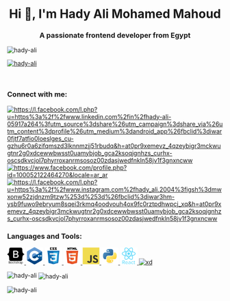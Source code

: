 <h1 align="center">Hi 👋, I'm Hady Ali Mohamed Mahoud</h1>
<h3 align="center">A passionate frontend developer from Egypt</h3>

<p align="left"> <img src="https://komarev.com/ghpvc/?username=hady-ali&label=Profile%20views&color=0e75b6&style=flat" alt="hady-ali" /> </p>

<p align="left"> <a href="https://github.com/ryo-ma/github-profile-trophy"><img src="https://github-profile-trophy.vercel.app/?username=hady-ali" alt="hady-ali" /></a> </p>

<p align="left"> <a href="https://twitter.com/" target="blank"><img src="https://img.shields.io/twitter/follow/?logo=twitter&style=for-the-badge" alt="" /></a> </p>

<h3 align="left">Connect with me:</h3>
<p align="left">
<a href="https://linkedin.com/in/https://l.facebook.com/l.php?u=https%3a%2f%2fwww.linkedin.com%2fin%2fhady-ali-05917a264%3futm_source%3dshare%26utm_campaign%3dshare_via%26utm_content%3dprofile%26utm_medium%3dandroid_app%26fbclid%3diwar0fjtf7atfio0loeslges_cu-gzhu6r0a6zifqmszd3lknnmzjj51rbudq&h=at0pr9xemevz_4qzeybigr3mckwugtnr2g0xdcewwbwsst0uamybjob_gca2ksoqjgnhzs_curhx-oscsdkvcjol7phyrroxanrmsosoz00zdasjwedfnkln58jv1f3gnxncww" target="blank"><img align="center" src="https://raw.githubusercontent.com/rahuldkjain/github-profile-readme-generator/master/src/images/icons/Social/linked-in-alt.svg" alt="https://l.facebook.com/l.php?u=https%3a%2f%2fwww.linkedin.com%2fin%2fhady-ali-05917a264%3futm_source%3dshare%26utm_campaign%3dshare_via%26utm_content%3dprofile%26utm_medium%3dandroid_app%26fbclid%3diwar0fjtf7atfio0loeslges_cu-gzhu6r0a6zifqmszd3lknnmzjj51rbudq&h=at0pr9xemevz_4qzeybigr3mckwugtnr2g0xdcewwbwsst0uamybjob_gca2ksoqjgnhzs_curhx-oscsdkvcjol7phyrroxanrmsosoz00zdasjwedfnkln58jv1f3gnxncww" height="30" width="40" /></a>
<a href="https://fb.com/https://www.facebook.com/profile.php?id=100052122464270&locale=ar_ar" target="blank"><img align="center" src="https://raw.githubusercontent.com/rahuldkjain/github-profile-readme-generator/master/src/images/icons/Social/facebook.svg" alt="https://www.facebook.com/profile.php?id=100052122464270&locale=ar_ar" height="30" width="40" /></a>
<a href="https://instagram.com/https://l.facebook.com/l.php?u=https%3a%2f%2fwww.instagram.com%2fhady_ali.2004%3figsh%3dmwxonw52zjdnzm9tzw%253d%253d%26fbclid%3diwar3hm-ysb9fuwo9ebryum8sqei3rkmq4oodvouh4ox9fc0rztpdhwpcj_xq&h=at0pr9xemevz_4qzeybigr3mckwugtnr2g0xdcewwbwsst0uamybjob_gca2ksoqjgnhzs_curhx-oscsdkvcjol7phyrroxanrmsosoz00zdasjwedfnkln58jv1f3gnxncww" target="blank"><img align="center" src="https://raw.githubusercontent.com/rahuldkjain/github-profile-readme-generator/master/src/images/icons/Social/instagram.svg" alt="https://l.facebook.com/l.php?u=https%3a%2f%2fwww.instagram.com%2fhady_ali.2004%3figsh%3dmwxonw52zjdnzm9tzw%253d%253d%26fbclid%3diwar3hm-ysb9fuwo9ebryum8sqei3rkmq4oodvouh4ox9fc0rztpdhwpcj_xq&h=at0pr9xemevz_4qzeybigr3mckwugtnr2g0xdcewwbwsst0uamybjob_gca2ksoqjgnhzs_curhx-oscsdkvcjol7phyrroxanrmsosoz00zdasjwedfnkln58jv1f3gnxncww" height="30" width="40" /></a>
</p>

<h3 align="left">Languages and Tools:</h3>
<p align="left"> <a href="https://getbootstrap.com" target="_blank" rel="noreferrer"> <img src="https://raw.githubusercontent.com/devicons/devicon/master/icons/bootstrap/bootstrap-plain-wordmark.svg" alt="bootstrap" width="40" height="40"/> </a> <a href="https://www.w3schools.com/cpp/" target="_blank" rel="noreferrer"> <img src="https://raw.githubusercontent.com/devicons/devicon/master/icons/cplusplus/cplusplus-original.svg" alt="cplusplus" width="40" height="40"/> </a> <a href="https://www.w3schools.com/css/" target="_blank" rel="noreferrer"> <img src="https://raw.githubusercontent.com/devicons/devicon/master/icons/css3/css3-original-wordmark.svg" alt="css3" width="40" height="40"/> </a> <a href="https://www.w3.org/html/" target="_blank" rel="noreferrer"> <img src="https://raw.githubusercontent.com/devicons/devicon/master/icons/html5/html5-original-wordmark.svg" alt="html5" width="40" height="40"/> </a> <a href="https://developer.mozilla.org/en-US/docs/Web/JavaScript" target="_blank" rel="noreferrer"> <img src="https://raw.githubusercontent.com/devicons/devicon/master/icons/javascript/javascript-original.svg" alt="javascript" width="40" height="40"/> </a> <a href="https://www.python.org" target="_blank" rel="noreferrer"> <img src="https://raw.githubusercontent.com/devicons/devicon/master/icons/python/python-original.svg" alt="python" width="40" height="40"/> </a> <a href="https://reactjs.org/" target="_blank" rel="noreferrer"> <img src="https://raw.githubusercontent.com/devicons/devicon/master/icons/react/react-original-wordmark.svg" alt="react" width="40" height="40"/> </a> <a href="https://www.adobe.com/products/xd.html" target="_blank" rel="noreferrer"> <img src="https://cdn.worldvectorlogo.com/logos/adobe-xd.svg" alt="xd" width="40" height="40"/> </a> </p>

<p><img align="left" src="https://github-readme-stats.vercel.app/api/top-langs?username=hady-ali&show_icons=true&locale=en&layout=compact" alt="hady-ali" /></p>

<p>&nbsp;<img align="center" src="https://github-readme-stats.vercel.app/api?username=hady-ali&show_icons=true&locale=en" alt="hady-ali" /></p>

<p><img align="center" src="https://github-readme-streak-stats.herokuapp.com/?user=hady-ali&" alt="hady-ali" /></p>
